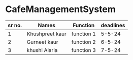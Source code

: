 # CafeManagementSystem
|sr no.|Names|Function|deadlines|
|---|---|----|----|
| 1|Khushpreet kaur|function 1| 5-5-24|
|2|Gurneet kaur|function 2|6-5-24|
|3|khushi Alaria|function 3|7-5-24|

